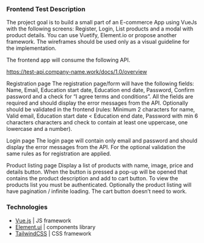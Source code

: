 ### Frontend Test Description

The project goal is to build a small part of an E-commerce App using VueJs with the following screens: Register, Login, List products and a modal with product details. You can use Vuetify, Element.io or propose another framework. The wireframes should be used only as a visual guideline for the implementation.

The frontend app will consume the following API.

https://test-api.company-name.work/docs/1.0/overview

Registration page The registration page/form will have the following fields: Name, Email, Education start date, Education end date, Password, Confirm password and a check for “I agree terms and conditions”. All the fields are required and should display the error messages from the API. Optionally should be validated in the frontend (rules: Minimum 2 characters for name, Valid email, Education start date < Education end date, Password with min 6 characters characters and check to contain at least one uppercase, one lowercase and a number).

Login page The login page will contain only email and password and should display the error messages from the API. For the optional validation the same rules as for registration are applied.

Product listing page Display a list of products with name, image, price and details button. When the button is pressed a pop-up will be opened that contains the product description and add to cart button. To view the products list you must be authenticated. Optionally the product listing will have pagination / infinite loading. The cart button doesn’t need to work.

### Technologies
- [Vue.js](https://vuejs.org/) | JS framework
- [Element.ui](https://element.eleme.io/#/en-US) | components library
- [TailwindCSS](https://tailwindcss.com/) | CSS framework
